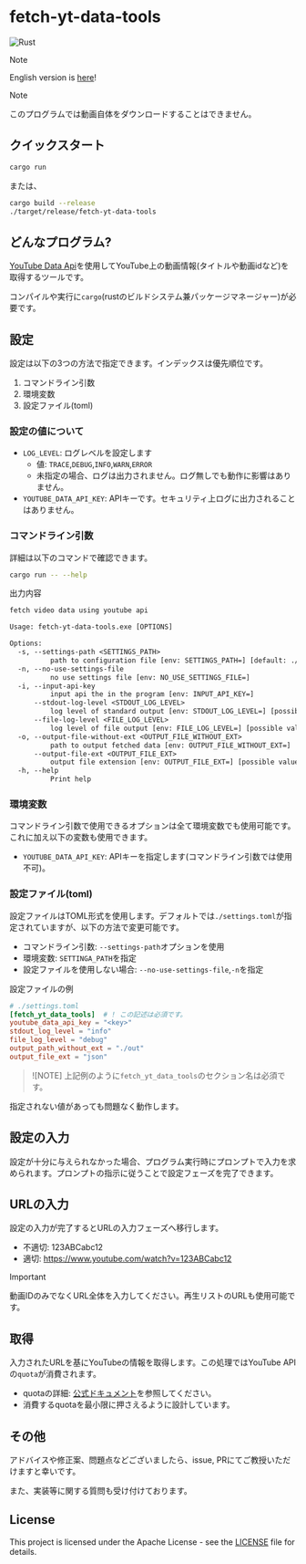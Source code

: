 # fetch-yt-data-tools

![Rust](https://img.shields.io/badge/-Rust-6e412b.svg?logo=rust&style=plastic)

> [!NOTE]
> English version is [here](readme-en.md)!
<!-- >> [!NOTE]
> このリポジトリを使用した[video_downloader]()では、動画自体のダウンロードも可能です。 -->

> [!NOTE]
> このプログラムでは動画自体をダウンロードすることはできません。

## クイックスタート

```bash
cargo run
```

または、

```bash
cargo build --release
./target/release/fetch-yt-data-tools
```

## どんなプログラム?

[YouTube Data Api](https://developers.google.com/youtube/v3)を使用してYouTube上の動画情報(タイトルや動画idなど)を取得するツールです。

コンパイルや実行に`cargo`(rustのビルドシステム兼パッケージマネージャー)が必要です。

## 設定

設定は以下の3つの方法で指定できます。インデックスは優先順位です。

1. コマンドライン引数
2. 環境変数
3. 設定ファイル(toml)

### 設定の値について

- `LOG_LEVEL`: ログレベルを設定します
    - 値: `TRACE`,`DEBUG`,`INFO`,`WARN`,`ERROR`
    - 未指定の場合、ログは出力されません。ログ無しでも動作に影響はありません。
- `YOUTUBE_DATA_API_KEY`: APIキーです。セキュリティ上ログに出力されることはありません。

### コマンドライン引数

詳細は以下のコマンドで確認できます。

```bash
cargo run -- --help
```

出力内容

```txt
fetch video data using youtube api

Usage: fetch-yt-data-tools.exe [OPTIONS]

Options:
  -s, --settings-path <SETTINGS_PATH>
          path to configuration file [env: SETTINGS_PATH=] [default: ./settings.toml]
  -n, --no-use-settings-file
          no use settings file [env: NO_USE_SETTINGS_FILE=]
  -i, --input-api-key
          input api the in the program [env: INPUT_API_KEY=]
      --stdout-log-level <STDOUT_LOG_LEVEL>
          log level of standard output [env: STDOUT_LOG_LEVEL=] [possible values: trace, debug, info, warn, error]
      --file-log-level <FILE_LOG_LEVEL>
          log level of file output [env: FILE_LOG_LEVEL=] [possible values: trace, debug, info, warn, error]
  -o, --output-file-without-ext <OUTPUT_FILE_WITHOUT_EXT>
          path to output fetched data [env: OUTPUT_FILE_WITHOUT_EXT=]
      --output-file-ext <OUTPUT_FILE_EXT>
          output file extension [env: OUTPUT_FILE_EXT=] [possible values: json, yaml]
  -h, --help
          Print help
```

### 環境変数

コマンドライン引数で使用できるオプションは全て環境変数でも使用可能です。これに加え以下の変数も使用できます。

- `YOUTUBE_DATA_API_KEY`: APIキーを指定します(コマンドライン引数では使用不可)。

### 設定ファイル(toml)

設定ファイルはTOML形式を使用します。デフォルトでは`./settings.toml`が指定されていますが、以下の方法で変更可能です。

- コマンドライン引数: `--settings-path`オプションを使用
- 環境変数: `SETTINGA_PATH`を指定
- 設定ファイルを使用しない場合: `--no-use-settings-file`,`-n`を指定

設定ファイルの例

```toml
# ./settings.toml
[fetch_yt_data_tools]  # ! この記述は必須です。
youtube_data_api_key = "<key>"
stdout_log_level = "info"
file_log_level = "debug"
output_path_without_ext = "./out"
output_file_ext = "json"
```

> ![NOTE]
> 上記例のように`fetch_yt_data_tools`のセクション名は必須です。

指定されない値があっても問題なく動作します。

## 設定の入力

設定が十分に与えられなかった場合、プログラム実行時にプロンプトで入力を求められます。プロンプトの指示に従うことで設定フェーズを完了できます。

## URLの入力

設定の入力が完了するとURLの入力フェーズへ移行します。

- 不適切: 123ABCabc12
- 適切: https://www.youtube.com/watch?v=123ABCabc12

> [!IMPORTANT]
> 動画IDのみでなくURL全体を入力してください。再生リストのURLも使用可能です。

## 取得

入力されたURLを基にYouTubeの情報を取得します。この処理ではYouTube APIの`quota`が消費されます。

- quotaの詳細: [公式ドキュメント](https://developers.google.com/youtube/v3/determine_quota_cost)を参照してください。
- 消費するquotaを最小限に押さえるように設計しています。

## その他

アドバイスや修正案、問題点などございましたら、issue, PRにてご教授いただけますと幸いです。

また、実装等に関する質問も受け付けております。

## License

This project is licensed under the Apache License - see the [LICENSE](./LICENSE) file for details.
